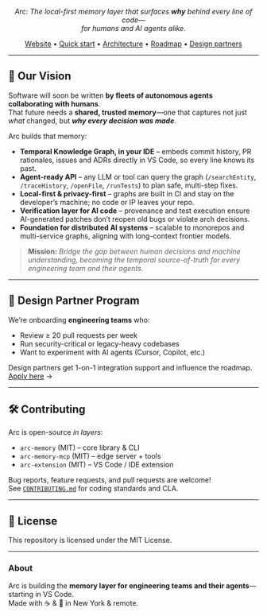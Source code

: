 </h1>
<p align="center">
  <em>Arc: The local-first memory layer that surfaces <strong>why</strong> behind every line of code—<br>
  for humans and AI agents alike.</em>
</p>
<p align="center">
  <a href="https://www.arc.computer">Website</a> •
  <a href="#-quick-start">Quick start</a> •
  <a href="#-architecture">Architecture</a> •
  <a href="#-roadmap">Roadmap</a> •
  <a href="#-design-partner-program">Design partners</a>
</p>

---

## 🚀 Our Vision

Software will soon be written **by fleets of autonomous agents collaborating with humans**.  
That future needs a **shared, trusted memory**—one that captures not just _what_ changed, but **_why every decision was made_**.

Arc builds that memory:

* **Temporal Knowledge Graph, in your IDE** – embeds commit history, PR rationales, issues and ADRs directly in VS Code, so every line knows its past.  
* **Agent-ready API** – any LLM or tool can query the graph (`/searchEntity`, `/traceHistory`, `/openFile`, `/runTests`) to plan safe, multi-step fixes.  
* **Local-first & privacy-first** – graphs are built in CI and stay on the developer’s machine; no code or IP leaves your repo.  
* **Verification layer for AI code** – provenance and test execution ensure AI-generated patches don’t reopen old bugs or violate arch decisions.  
* **Foundation for distributed AI systems** – scalable to monorepos and multi-service graphs, aligning with long-context frontier models.

> **Mission:** *Bridge the gap between human decisions and machine understanding, becoming the temporal source-of-truth for every engineering team and their agents.*

---

## 🤝 Design Partner Program

We’re onboarding **engineering teams** who:

* Review ≥ 20 pull requests per week  
* Run security-critical or legacy-heavy codebases  
* Want to experiment with AI agents (Cursor, Copilot, etc.)

Design partners get 1-on-1 integration support and influence the roadmap.  
[Apply here](mailto:jarrod@arc.computer) →

---

## 🛠  Contributing

Arc is open-source _in layers_:

* `arc-memory` (MIT) – core library & CLI 
* `arc-memory-mcp` (MIT) – edge server + tools  
* `arc-extension` (MIT) – VS Code / IDE extension

Bug reports, feature requests, and pull requests are welcome!  
See [`CONTRIBUTING.md`](./CONTRIBUTING.md) for coding standards and CLA.

---

## 📝 License

This repository is licensed under the MIT License.

---

### About

Arc is building the **memory layer for engineering teams and their agents**—starting in VS Code.  
Made with ☕ & 🧠 in New York & remote.

```
